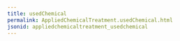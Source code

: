 ```yaml
---
title: usedChemical
permalink: AppliedChemicalTreatment.usedChemical.html
jsonid: appliedchemicaltreatment_usedchemical
---
```

